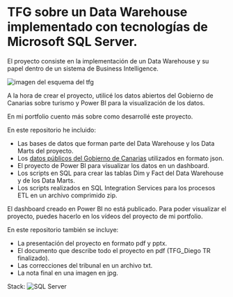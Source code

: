# TFG sobre un Data Warehouse implementado con tecnologías de Microsoft SQL Server.

El proyecto consiste en la implementación de un Data Warehouse y su papel dentro de un
sistema de Business Intelligence.

![imagen del esquema del tfg](https://diegotoribior.github.io/website/portfolio/assets/img/projects/tfg/datawarehouse.png)

A la hora de crear el proyecto, utilicé los datos abiertos del Gobierno de Canarias sobre turismo y Power BI para la visualización de los datos.

En mi portfolio cuento más sobre como desarrollé este proyecto.

En este repositorio he incluido:
* Las bases de datos que forman parte del Data Warehouse y los Data Marts del proyecto.
* Los [datos públicos del Gobierno de Canarias](https://datos.canarias.es/portal/) utilizados en formato json.
* El proyecto de Power BI para visualizar los datos en un dashboard.
* Los scripts en SQL para crear las tablas Dim y Fact del Data Warehouse y de los Data Marts.
* Los scripts realizados en SQL Integration Services para los procesos ETL en un archivo comprimido zip.

El dashboard creado en Power BI no está publicado. Para poder visualizar el proyecto, puedes hacerlo en los vídeos del proyecto de mi portfolio.

En este repositorio también se incluye:
* La presentación del proyecto en formato pdf y pptx.
* El documento que describe todo el proyecto en pdf (TFG_Diego TR finalizado).
* Las correcciones del tribunal en un archivo txt.
* La nota final en una imagen en jpg.


Stack: ![SQL Server](https://img.shields.io/badge/Microsoft_SQL_Server-CC2927?style=for-the-badge&logo=microsoft-sql-server&logoColor=white) 
